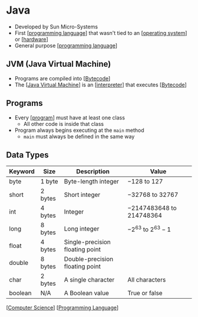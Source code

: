 # Java

- Developed by Sun Micro-Systems
- First [[programming language]] that wasn't tied to an [[operating system]] or [[hardware]]
- General purpose [[programming language]]

## JVM (Java Virtual Machine)

- Programs are compiled into [[Bytecode]]
- The [[Java Virtual Machine]] is an [[interpreter]] that executes [[Bytecode]]

## Programs

- Every [[program]] must have at least one class
  - All other code is inside that class
- Program always begins executing at the `main` method
  - `main` must always be defined in the same way

## Data Types

| Keyword | Size    | Description                     | Value                        |
| ------- | ------- | ------------------------------- | ---------------------------- |
| byte    | 1 byte  | Byte-length integer             | $-128$ to $127$              |
| short   | 2 bytes | Short integer                   | $-32768$ to $32767$          |
| int     | 4 bytes | Integer                         | $-2147483648$ to $214748364$ |
| long    | 8 bytes | Long integer                    | $-2^{63}$ to $2^{63} - 1$    |
| float   | 4 bytes | Single-precision floating point |                              |
| double  | 8 bytes | Double-precision floating point |                              |
| char    | 2 bytes | A single character              | All characters               |
| boolean | N/A     | A Boolean value                 | True or false                |

[[Computer Science]] [[Programming Language]]

[//begin]: # "Autogenerated link references for markdown compatibility"
[programming language]: programming-language "Programming Language"
[operating system]: operating-system "Operating System"
[hardware]: hardware "Hardware"
[Bytecode]: bytecode "Bytecode"
[Java Virtual Machine]: java-virtual-machine "Java Virtual Machine (JVM)"
[interpreter]: interpreter "Interpreter"
[program]: program "Program"
[Computer Science]: computer-science "Computer Science"
[Programming Language]: programming-language "Programming Language"
[//end]: # "Autogenerated link references"